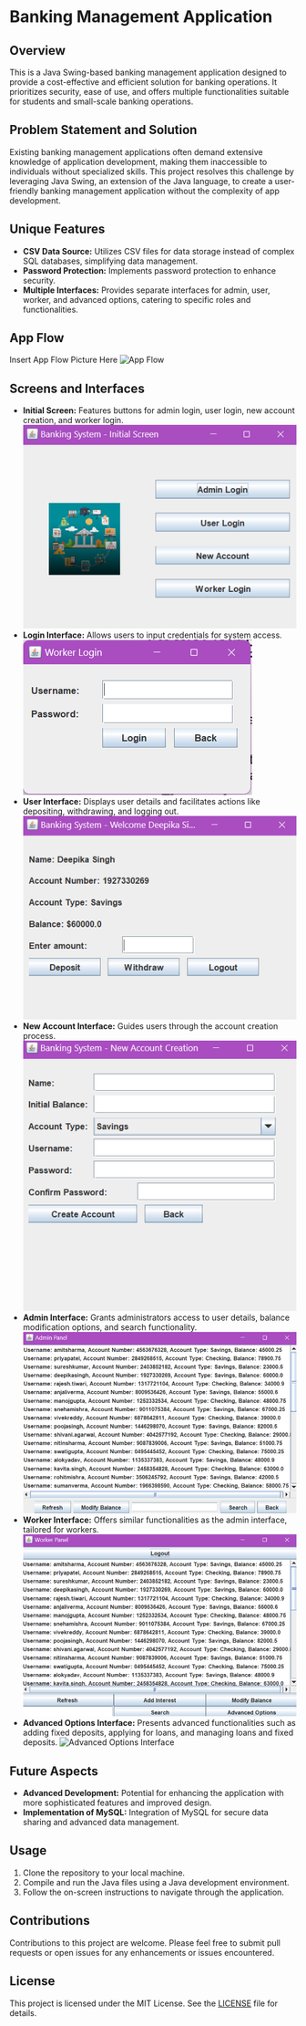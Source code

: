 # Banking Management Application

## Overview
This is a Java Swing-based banking management application designed to provide a cost-effective and efficient solution for banking operations. It prioritizes security, ease of use, and offers multiple functionalities suitable for students and small-scale banking operations.

## Problem Statement and Solution
Existing banking management applications often demand extensive knowledge of application development, making them inaccessible to individuals without specialized skills. This project resolves this challenge by leveraging Java Swing, an extension of the Java language, to create a user-friendly banking management application without the complexity of app development.

## Unique Features
- **CSV Data Source:** Utilizes CSV files for data storage instead of complex SQL databases, simplifying data management.
- **Password Protection:** Implements password protection to enhance security.
- **Multiple Interfaces:** Provides separate interfaces for admin, user, worker, and advanced options, catering to specific roles and functionalities.

## App Flow
Insert App Flow Picture Here
![App Flow](/Javaimages/Flow_of_the_App.png)

## Screens and Interfaces
- **Initial Screen:** Features buttons for admin login, user login, new account creation, and worker login.
  ![Initial Screen](/JAVA_output_Image/initial_Screen.png)
- **Login Interface:** Allows users to input credentials for system access.
  ![Login Interface](/JAVA_output_Image/Login_interface.png)
- **User Interface:** Displays user details and facilitates actions like depositing, withdrawing, and logging out.
  ![User Interface](/JAVA_output_Image/User_interface.png)
- **New Account Interface:** Guides users through the account creation process.
  ![New Account Interface](/JAVA_output_Image/New_Account_interface.png)
- **Admin Interface:** Grants administrators access to user details, balance modification options, and search functionality.
  ![Admin Interface](/JAVA_output_Image/Admin_interface.png)
- **Worker Interface:** Offers similar functionalities as the admin interface, tailored for workers.
  ![Worker Interface](/JAVA_output_Image/Worker_interface.png)
- **Advanced Options Interface:** Presents advanced functionalities such as adding fixed deposits, applying for loans, and managing loans and fixed deposits.
  ![Advanced Options Interface](/JAVA_output_Image/Advanced_Options_interface.png)

## Future Aspects
- **Advanced Development:** Potential for enhancing the application with more sophisticated features and improved design.
- **Implementation of MySQL:** Integration of MySQL for secure data sharing and advanced data management.

## Usage
1. Clone the repository to your local machine.
2. Compile and run the Java files using a Java development environment.
3. Follow the on-screen instructions to navigate through the application.

## Contributions
Contributions to this project are welcome. Please feel free to submit pull requests or open issues for any enhancements or issues encountered.

## License
This project is licensed under the MIT License. See the [LICENSE](LICENSE) file for details.
